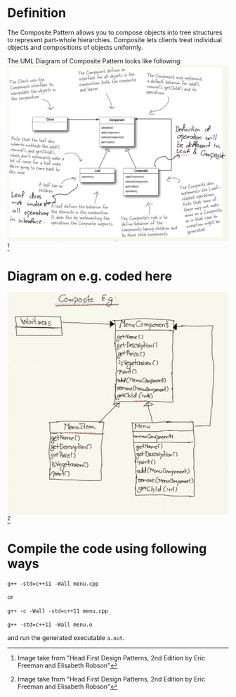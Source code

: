 # Definition
The Composite Pattern allows you to compose objects into tree structures to represent part-whole hierarchies. Composite lets clients treat individual objects and compositions of objects uniformly.

The UML Diagram of Composite Pattern looks like following:
![UML Diagram of Composite Pattern](/composite-pattern/composite-pattern.png)[^1]

# Diagram on e.g. coded here
![Composite Pattern](/composite-pattern/composite.png)[^1]

# Compile the code using following ways
`g++ -std=c++11 -Wall menu.cpp`

or

`g++ -c -Wall -std=c++11 menu.cpp`

`g++ -std=c++11 -Wall menu.o`

and run the generated executable `a.out`.


[^1]: Image take from "Head First Design Patterns, 2nd Edition by Eric Freeman and Elisabeth Robson"
